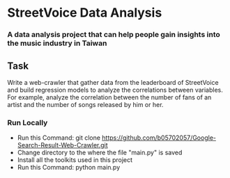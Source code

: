 # StreetVoice Data Analysis

### A data analysis project that can help people gain insights into the music industry in Taiwan

## Task
Write a web-crawler that gather data from the leaderboard of StreetVoice and build regression models to analyze the correlations between variables.  
For example, analyze the correlation between the number of fans of an artist and the number of songs released by him or her.

### Run Locally
* Run this Command: git clone <https://github.com/b05702057/Google-Search-Result-Web-Crawler.git>
* Change directory to the where the file "main.py" is saved
* Install all the toolkits used in this project
* Run this Command: python main.py

